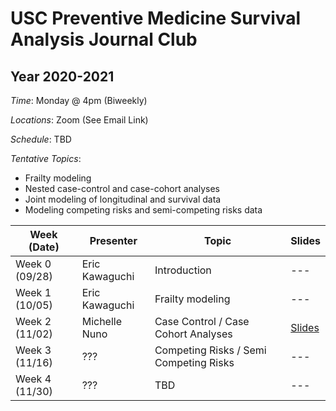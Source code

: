 # USC Preventive Medicine Survival Analysis Journal Club


## Year 2020-2021

*Time*: Monday @ 4pm (Biweekly)

*Locations*: Zoom (See Email Link)

*Schedule*: TBD
  
*Tentative Topics*:

- Frailty modeling
- Nested case-control and case-cohort analyses
- Joint modeling of longitudinal and survival data
- Modeling competing risks and semi-competing risks data

| Week (Date) | Presenter | Topic |Slides|
|------|-----------|-------|---|
|Week 0 (09/28)|Eric Kawaguchi|Introduction|---|
|Week 1 (10/05)|Eric Kawaguchi|Frailty modeling|---|
|Week 2 (11/02)|Michelle Nuno|Case Control / Case Cohort Analyses|[Slides](Slides/epidesigns_1102.pptx)|
|Week 3 (11/16)|???|Competing Risks / Semi Competing Risks|---|
|Week 4 (11/30)|???|TBD|---|


